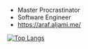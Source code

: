 - Master Procrastinator
- Software Engineer
- https://araf.aljami.me/

[![Top Langs](https://github-readme-stats.vercel.app/api/top-langs/?username=CLown1331&layout=compact&hide=css,html,shaderlab,glsl,hlsl&langs_count=8)](https://github.com/anuraghazra/github-readme-stats)
